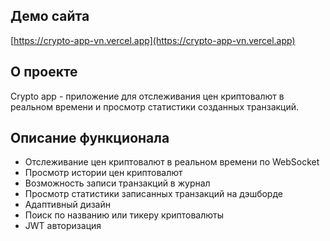 ## Демо сайта

[https://crypto-app-vn.vercel.app](https://crypto-app-vn.vercel.app)

## О проекте

Crypto app - приложение для отслеживания цен криптовалют в реальном времени и просмотр статистики созданных транзакций.

## Описание функционала

- Отслеживание цен криптовалют в реальном времени по WebSocket
- Просмотр истории цен криптовалют
- Возможность записи транзакций в журнал
- Просмотр статистики записанных транзакций на дэшборде
- Адаптивный дизайн
- Поиск по названию или тикеру криптовалюты
- JWT авторизация
